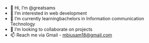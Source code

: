 - 👋 Hi, I’m @greatsams
- 👀 I’m interested in web development
- 🌱 I’m currently learningbachelors in Information communication Technology
- 💞️ I’m looking to collaborate on projects
- 📫 Reach me via Gmail - mbiusam18@gmail.com

<!---
greatsams/greatsams is a ✨ special ✨ repository because its `README.md` (this file) appears on your GitHub profile.
You can click the Preview link to take a look at your changes.
--->
